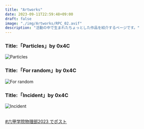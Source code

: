 ```yaml
---
title: "Artworks"
date: 2023-09-11T22:59:48+09:00
draft: false
image: "./img/Artworks/RPC_02.avif"
description: "活動の中で生まれたちょっとした作品を紹介するページです。"
---
```


### Title:「Particles」by 0x4C
![Particles](../../img/Artworks/RPC_02.avif)

### Title:「For random」by 0x4C
![For random](../../img/Artworks/For_random.png)

### Title:「Incident」by 0x4C
![Incident](../../img/Artworks/SS_Big_Bang.avif)

<br>
<a href="https://twitter.com/share?ref_src=twsrc%5Etfw" class="twitter-share-button" data-hashtags="六甲学院物理部2023" data-lang="ja" data-show-count="false">#六甲学院物理部2023 でポスト</a><script async src="https://platform.twitter.com/widgets.js" charset="utf-8"></script>